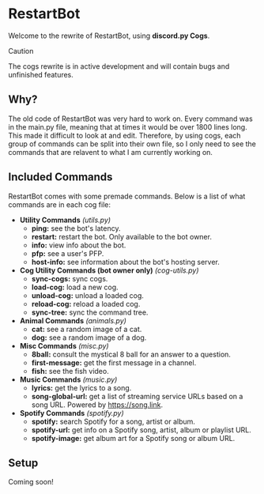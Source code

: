 # RestartBot
Welcome to the rewrite of RestartBot, using **discord.py Cogs**.

> [!CAUTION]
> The cogs rewrite is in active development and will contain bugs and unfinished features.

## Why?
The old code of RestartBot was very hard to work on. Every command was in the main.py file, meaning that at times it would be over 1800 lines long. This made it difficult to look at and edit. Therefore, by using cogs, each group of commands can be split into their own file, so I only need to see the commands that are relavent to what I am currently working on.

## Included Commands
RestartBot comes with some premade commands. Below is a list of what commands are in each cog file:
- **Utility Commands** *(utils.py)*
  - **ping:** see the bot's latency.
  - **restart:** restart the bot. Only available to the bot owner.
  - **info:** view info about the bot.
  - **pfp:** see a user's PFP.
  - **host-info:** see information about the bot's hosting server.
- **Cog Utility Commands (bot owner only)** *(cog-utils.py)*
  - **sync-cogs:** sync cogs.
  - **load-cog:** load a new cog.
  - **unload-cog:** unload a loaded cog.
  - **reload-cog:** reload a loaded cog.
  - **sync-tree:** sync the command tree.
- **Animal Commands** *(animals.py)*
  - **cat:** see a random image of a cat.
  - **dog:** see a random image of a dog.
- **Misc Commands** *(misc.py)*
  - **8ball:** consult the mystical 8 ball for an answer to a question.
  - **first-message:** get the first message in a channel.
  - **fish:** see the fish video.
- **Music Commands** *(music.py)*
  - **lyrics:** get the lyrics to a song.
  - **song-global-url:** get a list of streaming service URLs based on a song URL. Powered by https://song.link.
- **Spotify Commands** *(spotify.py)*
  - **spotify:** search Spotify for a song, artist or album.
  - **spotify-url:** get info on a Spotify song, artist, album or playlist URL.
  - **spotify-image:** get album art for a Spotify song or album URL.

## Setup
Coming soon!
